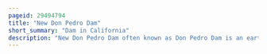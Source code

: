 ```yaml
---
pageid: 29494794
title: "New Don Pedro Dam"
short_summary: "Dam in California"
description: "New Don Pedro Dam often known as Don Pedro Dam is an earthen Embankment Dam crossing the Tuolumne River about 2 Miles northeast of La Grange in tuolumne County California. The Dam was completed after four Years of Construction in 1971 to replace the Don Pedro Dam that was erected in 1924."
---
```

